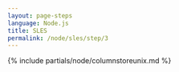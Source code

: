```yaml
---
layout: page-steps
language: Node.js
title: SLES
permalink: /node/sles/step/3
---
```


{% include partials/node/columnstoreunix.md %}
